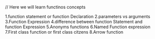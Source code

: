 // Here we will learn functinos concepts

1.function statement or function Declaration
2.parameters vs arguments 
3.Function Expression 
4.difference between function Statement and function Expression 
5.Anonyms functions 
6.Named Function expression 
7.First class function or first class citzens 
8.Arrow function 